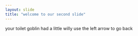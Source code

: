 ```yaml
---
layout: slide
title: "welcome to our second slide"
---
```

your toilet goblin had a little willy
use the left arrow to go back
